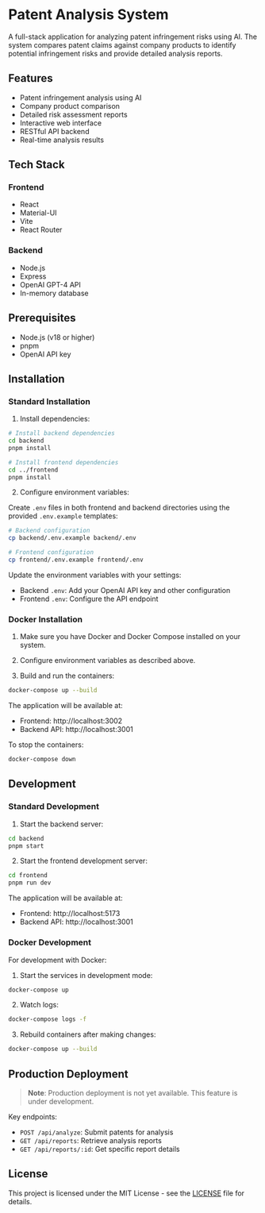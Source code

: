# Patent Analysis System

A full-stack application for analyzing patent infringement risks using AI. The system compares patent claims against company products to identify potential infringement risks and provide detailed analysis reports.

## Features

- Patent infringement analysis using AI
- Company product comparison
- Detailed risk assessment reports
- Interactive web interface
- RESTful API backend
- Real-time analysis results

## Tech Stack

### Frontend
- React
- Material-UI
- Vite
- React Router

### Backend
- Node.js
- Express
- OpenAI GPT-4 API
- In-memory database

## Prerequisites

- Node.js (v18 or higher)
- pnpm
- OpenAI API key

## Installation

### Standard Installation

1. Install dependencies:
```bash
# Install backend dependencies
cd backend
pnpm install

# Install frontend dependencies
cd ../frontend
pnpm install
```

2. Configure environment variables:

Create `.env` files in both frontend and backend directories using the provided `.env.example` templates:

```bash
# Backend configuration
cp backend/.env.example backend/.env

# Frontend configuration
cp frontend/.env.example frontend/.env
```

Update the environment variables with your settings:
- Backend `.env`: Add your OpenAI API key and other configuration
- Frontend `.env`: Configure the API endpoint

### Docker Installation

1. Make sure you have Docker and Docker Compose installed on your system.

2. Configure environment variables as described above.

3. Build and run the containers:
```bash
docker-compose up --build
```

The application will be available at:
- Frontend: http://localhost:3002
- Backend API: http://localhost:3001

To stop the containers:
```bash
docker-compose down
```

## Development

### Standard Development
1. Start the backend server:
```bash
cd backend
pnpm start
```

2. Start the frontend development server:
```bash
cd frontend
pnpm run dev
```

The application will be available at:
- Frontend: http://localhost:5173
- Backend API: http://localhost:3001

### Docker Development
For development with Docker:

1. Start the services in development mode:
```bash
docker-compose up
```

2. Watch logs:
```bash
docker-compose logs -f
```

3. Rebuild containers after making changes:
```bash
docker-compose up --build
```

## Production Deployment

> **Note**: Production deployment is not yet available. This feature is under development.

Key endpoints:
- `POST /api/analyze`: Submit patents for analysis
- `GET /api/reports`: Retrieve analysis reports
- `GET /api/reports/:id`: Get specific report details

## License

This project is licensed under the MIT License - see the [LICENSE](LICENSE) file for details.